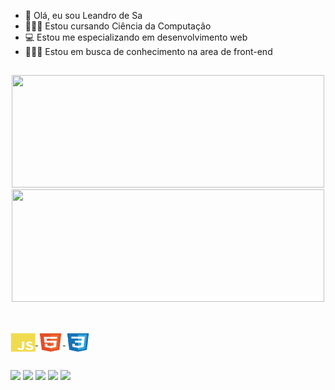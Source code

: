 - 👋 Olá, eu sou Leandro de Sa
- 👨🏽‍🎓 Estou cursando Ciência da Computação
- 💻 Estou me especializando em desenvolvimento web
- 👨🏽‍💻 Estou em busca de conhecimento na area de front-end

##

<div align="center">
  <a href="https://github.com/Leandro-deSa">
  <img height="180em" width="500em" src="https://github-readme-stats.vercel.app/api?username=Leandro-deSa&show_icons=true&theme=merko&include_all_commits=true&count_private=true"/>
  <img height="180em" width="500em" src="https://github-readme-stats.vercel.app/api/top-langs/?username=Leandro-deSa&layout=compact&langs_count=7&theme=merko"/>
</div>
  
##  
<div style="display: inline_block"><br>
  <img align="center" alt="Leandro-Js" height="30" width="40" src="https://raw.githubusercontent.com/devicons/devicon/master/icons/javascript/javascript-plain.svg">
  <img align="center" alt="Leandro-HTML" height="30" width="40" src="https://raw.githubusercontent.com/devicons/devicon/master/icons/html5/html5-original.svg">
  <img align="center" alt="Leandro-CSS" height="30" width="40" src="https://raw.githubusercontent.com/devicons/devicon/master/icons/css3/css3-original.svg">
</div>

##
  
<div>
  <a href = "mailto:leandrosantosdesa@outlook.com" target="_blank" rel="external"><img src="https://img.shields.io/badge/Microsoft_Outlook-0078D4?style=for-the-badge&logo=microsoft-outlook&logoColor=white"></a>
  <a href="https://www.facebook.com/leandro.santosdesa.5" target="_blank" rel="external"><img src="https://img.shields.io/badge/Facebook-1877F2?style=for-the-badge&logo=facebook&logoColor=white"></a>
  <a href="https://www.instagram.com/leandro.lsds" target="_blank" rel="external"><img src="https://img.shields.io/badge/-Instagram-%23E4405F?style=for-the-badge&logo=instagram&logoColor=white"></a> 
  <a href="https://www.linkedin.com/in/leandro-de-s%C3%A1-09683a1b4" target="_blank" rel="external"><img src="https://img.shields.io/badge/-LinkedIn-%230077B5?style=for-the-badge&logo=linkedin&logoColor=white"></a>
  <a href="https://api.whatsapp.com/send?phone=5511977513385" target="_blank" rel="external"><img src="https://img.shields.io/badge/WhatsApp-25D366?style=for-the-badge&logo=whatsapp&logoColor=white"></a>
</div>
